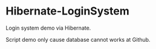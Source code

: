 # Hibernate-LoginSystem
Login system demo via Hibernate.

Script demo only cause database cannot works at Github.